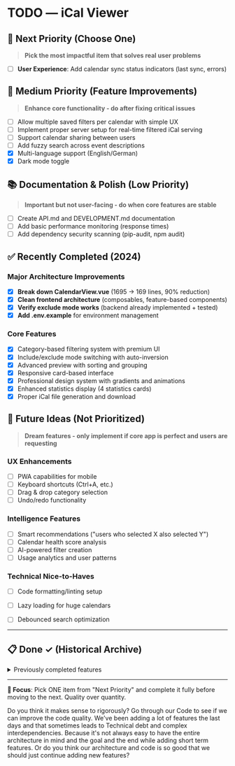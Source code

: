 # TODO — iCal Viewer

## 🚨 Next Priority (Choose One)
> **Pick the most impactful item that solves real user problems**

- [ ] **User Experience**: Add calendar sync status indicators (last sync, errors)

## 🎯 Medium Priority (Feature Improvements)
> **Enhance core functionality - do after fixing critical issues**

- [ ] Allow multiple saved filters per calendar with simple UX
- [ ] Implement proper server setup for real-time filtered iCal serving
- [ ] Support calendar sharing between users  
- [ ] Add fuzzy search across event descriptions
- [x] Multi-language support (English/German)
- [x] Dark mode toggle

## 📚 Documentation & Polish (Low Priority)
> **Important but not user-facing - do when core features are stable**

- [ ] Create API.md and DEVELOPMENT.md documentation
- [ ] Add basic performance monitoring (response times)
- [ ] Add dependency security scanning (pip-audit, npm audit)

## ✅ Recently Completed (2024)

### **Major Architecture Improvements**
- [x] **Break down CalendarView.vue** (1695 → 169 lines, 90% reduction)
- [x] **Clean frontend architecture** (composables, feature-based components)
- [x] **Verify exclude mode works** (backend already implemented + tested)
- [x] **Add .env.example** for environment management

### **Core Features**
- [x] Category-based filtering system with premium UI
- [x] Include/exclude mode switching with auto-inversion  
- [x] Advanced preview with sorting and grouping
- [x] Responsive card-based interface
- [x] Professional design system with gradients and animations
- [x] Enhanced statistics display (4 statistics cards)
- [x] Proper iCal file generation and download

## 🚀 Future Ideas (Not Prioritized)
> **Dream features - only implement if core app is perfect and users are requesting**
 
### UX Enhancements
- [ ] PWA capabilities for mobile
- [ ] Keyboard shortcuts (Ctrl+A, etc.)
- [ ] Drag & drop category selection
- [ ] Undo/redo functionality

### Intelligence Features  
- [ ] Smart recommendations ("users who selected X also selected Y")
- [ ] Calendar health score analysis
- [ ] AI-powered filter creation
- [ ] Usage analytics and user patterns

### Technical Nice-to-Haves
- [ ] Code formatting/linting setup
- [ ] Lazy loading for huge calendars
- [ ] Debounced search optimization


---

## 📋 Done ✓ (Historical Archive)
<details>
<summary>Previously completed features</summary>

- [x] Basic calendar subscription and display
- [x] Event caching for performance  
- [x] User isolation and data persistence
- [x] Comprehensive backend API tests
- [x] Test data isolation
- [x] Fix login page reload issue
- [x] Add basic E2E smoke test
- [x] Ability to remove entire calendars
- [x] Smart category selection buttons
- [x] Time display fixes in dropdowns
- [x] Collapsible single-event categories section

</details>

---

**🎯 Focus**: Pick ONE item from "Next Priority" and complete it fully before moving to the next. Quality over quantity.

Do you think it makes sense to rigorously? Go through our Code to see if we can improve the code quality. We've been adding a lot of features the last days and that sometimes leads to Technical debt and complex interdependencies. Because it's not always easy to have the entire architecture in mind and the goal and the end while adding short term features. Or do you think our architecture and code is so good that we should just continue adding new features?